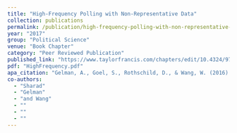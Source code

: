 ```yaml
---
title: "High-Frequency Polling with Non-Representative Data"
collection: publications
permalink: /publication/high-frequency-polling-with-non-representative-data
year: "2017"
group: "Political Science"
venue: "Book Chapter"
category: "Peer Reviewed Publication"
published_link: "https://www.taylorfrancis.com/chapters/edit/10.4324/9781315669083-17/high-frequency-polling-non-representative-data-andrew-gelman-sharad-goel-david-rothschild-wei-wang"
pdf: "HighFrequency.pdf"
apa_citation: "Gelman, A., Goel, S., Rothschild, D., & Wang, W. (2016). High-frequency polling with non-representative data. In Political Communication in Real Time (pp. 89-105). Routledge."
co-authors:
  - "Sharad"
  - "Gelman"
  - "and Wang"
  - ""
  - ""
  - ""
---
```

